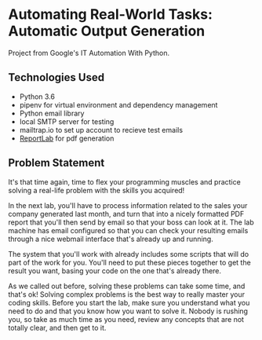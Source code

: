 # Automating Real-World Tasks: Automatic Output Generation 

Project from Google's IT Automation With Python.   

## Technologies Used 
- Python 3.6  
- pipenv for virtual environment and dependency management   
- Python email library    
- local SMTP server for testing   
- mailtrap.io to set up account to recieve test emails  
- [ReportLab](https://www.reportlab.com/) for pdf generation  

## Problem Statement 

It's that time again, time to flex your programming muscles and practice solving a real-life problem with the skills you acquired!

In the next lab, you'll have to process information related to the sales your company generated last month, and turn that into a nicely formatted PDF report that you'll then send by email so that your boss can look at it. The lab machine has email configured so that you can check your resulting emails through a nice webmail interface that's already up and running.

The system that you'll work with already includes some scripts that will do part of the work for you. You'll need to put these pieces together to get the result you want, basing your code on the one that's already there.

As we called out before, solving these problems can take some time, and that's ok! Solving complex problems is the best way to really master your coding skills. Before you start the lab, make sure you understand what you need to do and that you know how you want to solve it. Nobody is rushing you, so take as much time as you need, review any concepts that are not totally clear, and then get to it.


